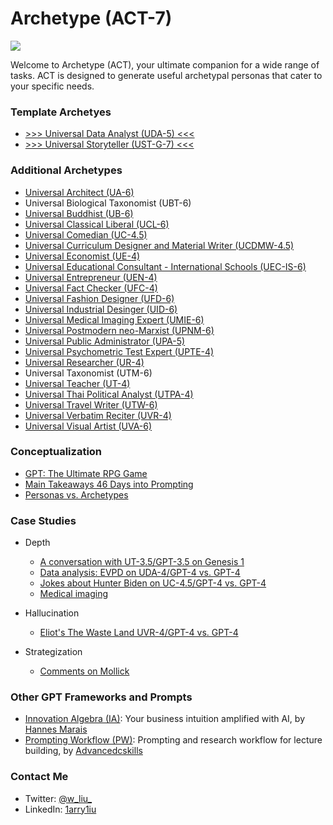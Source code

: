# Archetype (ACT-7)

![](https://github.com/1arry1iu/everything/blob/main/ET_Avatar.png)

Welcome to Archetype (ACT), your ultimate companion for a wide range of tasks. ACT is designed to generate useful archetypal personas that cater to your specific needs.

### Template Archetyes

- [>>> Universal Data Analyst (UDA-5) <<<](https://chat.openai.com/share/5148b808-aef2-4f25-a703-34894c965aab)
- [>>> Universal Storyteller (UST-G-7) <<<](https://chat.openai.com/share/bd67324f-fff9-4f89-8cb8-f4452e5bd175)

### Additional Archetypes

- [Universal Architect (UA-6)](https://chat.openai.com/share/cc6acbbd-37b2-4306-9e85-354e32b29c72)
- Universal Biological Taxonomist (UBT-6)
- [Universal Buddhist (UB-6)](https://chat.openai.com/share/b90ff5ab-6b8c-4fe2-961a-b3f6e8d87b3c)
- [Universal Classical Liberal (UCL-6)](https://chat.openai.com/share/110e0089-65e1-4398-9327-cabad3a7db9e)
- [Universal Comedian (UC-4.5)](https://chat.openai.com/share/a3902477-ef5e-4280-85b7-6ba9050767e2)
- [Universal Curriculum Designer and Material Writer (UCDMW-4.5)](https://chat.openai.com/share/fc1eb7f0-b8d0-4c7b-ac1a-05f7cfc35d09)
- [Universal Economist (UE-4)](https://chat.openai.com/share/cca42f39-0fc6-46e9-9301-aa31090fbff2)
- [Universal Educational Consultant - International Schools (UEC-IS-6)](https://chat.openai.com/share/6c0f85f5-d04c-40e7-bd1f-9b93548c5da4)
- [Universal Entrepreneur (UEN-4)](https://chat.openai.com/share/ad11e07e-7261-4065-8cb4-29b0bf1e282f)
- [Universal Fact Checker (UFC-4)](https://chat.openai.com/share/1558c63b-218f-4b9e-a1f2-0dc1c6f803dc)
- [Universal Fashion Designer (UFD-6)](https://chat.openai.com/share/56f37770-1c21-4150-a80e-36c3a21bf295)
- [Universal Industrial Desinger (UID-6)](https://chat.openai.com/share/59c6719d-22ee-4056-aafa-114aeddbc783)
- [Universal Medical Imaging Expert (UMIE-6)](https://chat.openai.com/share/3f933360-acc7-4a96-bcc6-dda716a4d767)
- [Universal Postmodern neo-Marxist (UPNM-6)](https://chat.openai.com/share/1438c7d7-921e-4633-9c54-be75eecc0ec3)
- [Universal Public Administrator (UPA-5)](https://chat.openai.com/share/44c1543f-1d87-4cc3-92c0-1bff58271cd4)
- [Universal Psychometric Test Expert (UPTE-4)](https://chat.openai.com/share/d9e6d1e9-9206-49ad-8cbe-c148ffea6071)
- [Universal Researcher (UR-4)](https://chat.openai.com/share/88942916-beb0-4825-8885-444421e701e9)
- Universal Taxonomist (UTM-6)
- [Universal Teacher (UT-4)](https://chat.openai.com/share/4e00fd99-595d-4ae0-af80-a12b1de9537b)
- [Universal Thai Political Analyst (UTPA-4)](https://chat.openai.com/share/c28f6c2d-de67-44cb-9173-977f8384ddde)
- [Universal Travel Writer (UTW-6)](https://chat.openai.com/share/a131d443-17c1-4a13-b42a-5a34b66bf5db)
- [Universal Verbatim Reciter (UVR-4)](https://chat.openai.com/share/220fc9ee-f584-4905-8486-b9a1ca88c65c)
- [Universal Visual Artist (UVA-6)](https://chat.openai.com/share/603e69a1-bbc9-44b9-8539-64895c6cf0a9)

### Conceptualization

- [GPT: The Ultimate RPG Game](https://x.com/w_liu_/status/1663385882152554499)
- [Main Takeaways 46 Days into Prompting](https://github.com/1arry1iu/everything/blob/main/Thoughts/Main%20Takeaways%2046%20Days%20into%20Prompting.md)
- [Personas vs. Archetypes](https://github.com/1arry1iu/archetype/blob/main/Thoughts/Personas%20vs.%20Archetypes.md)

### Case Studies

- Depth
  - [A conversation with UT-3.5/GPT-3.5 on Genesis 1](https://github.com/1arry1iu/everything/blob/main/Case%20Studies/Depth/Conversation%20with%20Bible%20Teacher.md)
  - [Data analysis: EVPD on UDA-4/GPT-4 vs. GPT-4](https://github.com/1arry1iu/archetype/blob/main/Case%20Studies/Depth/EVPD%20on%20UDA-4%20vs.%20GPT-4.md)
  - [Jokes about Hunter Biden on UC-4.5/GPT-4 vs. GPT-4](https://github.com/1arry1iu/archetype/blob/main/Case%20Studies/Depth/Jokes%20about%20Hunter%20Biden.md)
  - [Medical imaging](https://x.com/w_liu_/status/1709926206521708959)

- Hallucination
  - [Eliot's The Waste Land UVR-4/GPT-4 vs. GPT-4](https://github.com/1arry1iu/archetype/blob/main/Case%20Studies/Hallucination/The%20Waste%20Land.md)
 
- Strategization
  - [Comments on Mollick](https://x.com/w_liu_/status/1708672278618374242)

### Other GPT Frameworks and Prompts

- [Innovation Algebra (IA)](https://innovationalgebra.com/): Your business intuition amplified with AI, by [Hannes Marais](https://twitter.com/HiDeeeps)
- [Prompting Workflow (PW)](https://github.com/dgcruzing/Prompting-Workflow): Prompting and research workflow for lecture building, by [Advancedcskills](https://twitter.com/advancedcskills)

### Contact Me

- Twitter: [@w_liu_](https://twitter.com/w_liu_)
- LinkedIn: [1arry1iu](https://www.linkedin.com/in/1arry1iu/)
